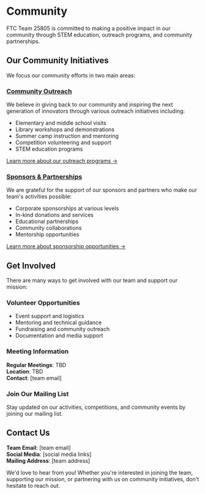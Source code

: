 # Community

FTC Team 25805 is committed to making a positive impact in our community through STEM education, outreach programs, and community partnerships.

## Our Community Initiatives

We focus our community efforts in two main areas:

### [Community Outreach](/community/outreach)
We believe in giving back to our community and inspiring the next generation of innovators through various outreach initiatives including:
- Elementary and middle school visits
- Library workshops and demonstrations
- Summer camp instruction and mentoring
- Competition volunteering and support
- STEM education programs

[Learn more about our outreach programs →](/community/outreach)

### [Sponsors & Partnerships](/community/sponsors)
We are grateful for the support of our sponsors and partners who make our team's activities possible:
- Corporate sponsorships at various levels
- In-kind donations and services
- Educational partnerships
- Community collaborations
- Mentorship opportunities

[Learn more about sponsorship opportunities →](/community/sponsors)

## Get Involved

There are many ways to get involved with our team and support our mission:

### Volunteer Opportunities
- Event support and logistics
- Mentoring and technical guidance
- Fundraising and community outreach
- Documentation and media support

### Meeting Information
**Regular Meetings**: TBD  
**Location**: TBD  
**Contact**: [team email]

### Join Our Mailing List
Stay updated on our activities, competitions, and community events by joining our mailing list.

## Contact Us

**Team Email**: [team email]  
**Social Media**: [social media links]  
**Mailing Address**: [team address]

We'd love to hear from you! Whether you're interested in joining the team, supporting our mission, or partnering with us on community initiatives, don't hesitate to reach out.